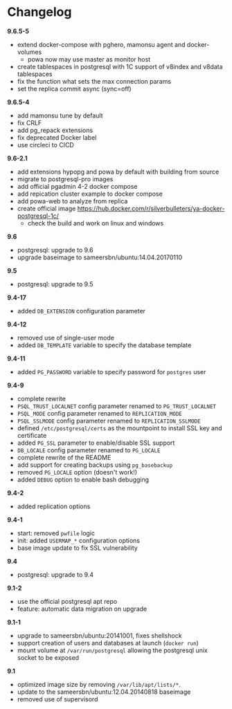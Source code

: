 # Changelog

**9.6.5-5**

* extend docker-compose with pghero, mamonsu agent and docker-volumes
    * powa now may use master as monitor host
* create tablespaces in postgresql with 1C support of v8index and v8data tablespaces
* fix the function what sets the max connection params
* set the replica commit async (sync=off)

**9.6.5-4**

- add mamonsu tune by default
- fix CRLF
- add pg_repack extensions
- fix deprecated Docker label
- use circleci to CICD

**9.6-2.1**

- add extensions hypopg and powa by default with building from source
- migrate to postgresql-pro images
- add official pgadmin 4-2 docker compose
- add repication cluster example to docker compose
- add powa-web to analyze from replica
- create official image https://hub.docker.com/r/silverbulleters/ya-docker-postgresql-1c/
    - check the build and work on linux and windows

**9.6**
- postgresql: upgrade to 9.6
- upgrade baseimage to sameersbn/ubuntu:14.04.20170110

**9.5**
- postgresql: upgrade to 9.5

**9.4-17**
- added `DB_EXTENSION` configuration parameter

**9.4-12**
- removed use of single-user mode
- added `DB_TEMPLATE` variable to specify the database template

**9.4-11**
- added `PG_PASSWORD` variable to specify password for `postgres` user

**9.4-9**
- complete rewrite
- `PSQL_TRUST_LOCALNET` config parameter renamed to `PG_TRUST_LOCALNET`
- `PSQL_MODE` config parameter renamed to `REPLICATION_MODE`
- `PSQL_SSLMODE` config parameter renamed to `REPLICATION_SSLMODE`
- defined `/etc/postgresql/certs` as the mountpoint to install SSL key and certificate
- added `PG_SSL` parameter to enable/disable SSL support
- `DB_LOCALE` config parameter renamed to `PG_LOCALE`
- complete rewrite of the README
- add support for creating backups using `pg_basebackup`
- removed `PG_LOCALE` option (doesn't work!)
- added `DEBUG` option to enable bash debugging

**9.4-2**
- added replication options

**9.4-1**
- start: removed `pwfile` logic
- init: added `USERMAP_*` configuration options
- base image update to fix SSL vulnerability

**9.4**
- postgresql: upgrade to 9.4

**9.1-2**
- use the official postgresql apt repo
- feature: automatic data migration on upgrade

**9.1-1**
- upgrade to sameersbn/ubuntu:20141001, fixes shellshock
- support creation of users and databases at launch (`docker run`)
- mount volume at `/var/run/postgresql` allowing the postgresql unix socket to be exposed

**9.1**
- optimized image size by removing `/var/lib/apt/lists/*`.
- update to the sameersbn/ubuntu:12.04.20140818 baseimage
- removed use of supervisord
